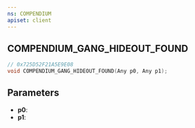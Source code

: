 ```yaml
---
ns: COMPENDIUM
apiset: client
---
```

## COMPENDIUM_GANG_HIDEOUT_FOUND

```c
// 0x725D52F21A5E9E08
void COMPENDIUM_GANG_HIDEOUT_FOUND(Any p0, Any p1);
```


## Parameters
* **p0**:
* **p1**:
